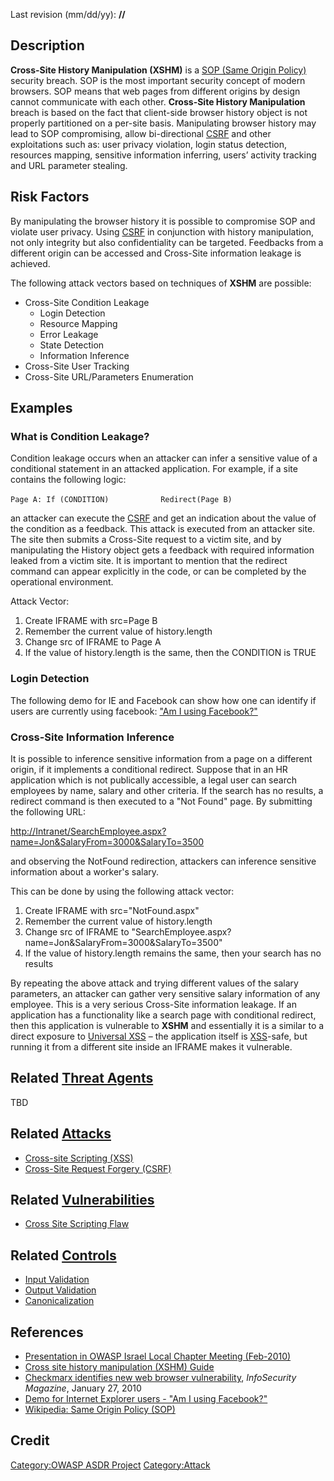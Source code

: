 

Last revision (mm/dd/yy): **//**

## Description

**Cross-Site History Manipulation (XSHM)** is a [SOP (Same Origin
Policy)](http://en.wikipedia.org/wiki/Same_origin_policy) security
breach. SOP is the most important security concept of modern browsers.
SOP means that web pages from different origins by design cannot
communicate with each other. **Cross-Site History Manipulation** breach
is based on the fact that client-side browser history object is not
properly partitioned on a per-site basis. Manipulating browser history
may lead to SOP compromising, allow bi-directional
[CSRF](Cross-Site_Request_Forgery_\(CSRF\) "wikilink") and other
exploitations such as: user privacy violation, login status detection,
resources mapping, sensitive information inferring, users’ activity
tracking and URL parameter stealing.

## Risk Factors

By manipulating the browser history it is possible to compromise SOP and
violate user privacy. Using
[CSRF](Cross-Site_Request_Forgery_\(CSRF\) "wikilink") in conjunction
with history manipulation, not only integrity but also confidentiality
can be targeted. Feedbacks from a different origin can be accessed and
Cross-Site information leakage is achieved.

The following attack vectors based on techniques of **XSHM** are
possible:

  - Cross-Site Condition Leakage
      - Login Detection
      - Resource Mapping
      - Error Leakage
      - State Detection
      - Information Inference
  - Cross-Site User Tracking
  - Cross-Site URL/Parameters Enumeration

## Examples

### What is Condition Leakage?

Condition leakage occurs when an attacker can infer a sensitive value of
a conditional statement in an attacked application. For example, if a
site contains the following logic:

`Page A: If (CONDITION)`
`           Redirect(Page B)`

an attacker can execute the
[CSRF](Cross-Site_Request_Forgery_\(CSRF\) "wikilink") and get an
indication about the value of the condition as a feedback. This attack
is executed from an attacker site. The site then submits a Cross-Site
request to a victim site, and by manipulating the History object gets a
feedback with required information leaked from a victim site. It is
important to mention that the redirect command can appear explicitly in
the code, or can be completed by the operational environment.

Attack Vector:

1.  Create IFRAME with src=Page B
2.  Remember the current value of history.length
3.  Change src of IFRAME to Page A
4.  If the value of history.length is the same, then the CONDITION is
    TRUE

### Login Detection

The following demo for IE and Facebook can show how one can identify if
users are currently using facebook: ["Am I using
Facebook?"](http://www.checkmarx.com/Demo/XSHM.aspx)

### Cross-Site Information Inference

It is possible to inference sensitive information from a page on a
different origin, if it implements a conditional redirect. Suppose that
in an HR application which is not publically accessible, a legal user
can search employees by name, salary and other criteria. If the search
has no results, a redirect command is then executed to a "Not Found"
page. By submitting the following URL:

<http://Intranet/SearchEmployee.aspx?name=Jon&SalaryFrom=3000&SalaryTo=3500>

and observing the NotFound redirection, attackers can inference
sensitive information about a worker's salary.

This can be done by using the following attack vector:

1.  Create IFRAME with src="NotFound.aspx"
2.  Remember the current value of history.length
3.  Change src of IFRAME to
    "SearchEmployee.aspx?name=Jon\&SalaryFrom=3000\&SalaryTo=3500"
4.  If the value of history.length remains the same, then your search
    has no results

By repeating the above attack and trying different values of the salary
parameters, an attacker can gather very sensitive salary information of
any employee. This is a very serious Cross-Site information leakage. If
an application has a functionality like a search page with conditional
redirect, then this application is vulnerable to **XSHM** and
essentially it is a similar to a direct exposure to [Universal
XSS](media:OWASP_IL_The_Universal_XSS_PDF_Vulnerability.pdf "wikilink")
– the application itself is
[XSS](Cross-site_Scripting_\(XSS\) "wikilink")-safe, but running it from
a different site inside an IFRAME makes it vulnerable.

## Related [Threat Agents](Threat_Agents "wikilink")

TBD

## Related [Attacks](Attacks "wikilink")

  - [Cross-site Scripting
    (XSS)](Cross-site_Scripting_\(XSS\) "wikilink")
  - [Cross-Site Request Forgery
    (CSRF)](Cross-Site_Request_Forgery_\(CSRF\) "wikilink")

## Related [Vulnerabilities](Vulnerabilities "wikilink")

  - [Cross Site Scripting Flaw](Cross_Site_Scripting_Flaw "wikilink")

## Related [Controls](Controls "wikilink")

  - [Input Validation](Input_Validation "wikilink")
  - [Output Validation](Output_Validation "wikilink")
  - [Canonicalization](Canonicalization "wikilink")

## References

  - [Presentation in OWASP Israel Local Chapter Meeting
    (Feb-2010)](OWASP_Israel_2010_02#19:10_-_19:40.C2.A0:_XSHM_-_Cross_Site_History_Manipulation "wikilink")
  - [Cross site history manipulation (XSHM)
    Guide](https://www.checkmarx.com/wp-content/uploads/2012/07/XSHM-Cross-site-history-manipulation.pdf)
  - [Checkmarx identifies new web browser
    vulnerability](http://www.infosecurity-magazine.com/view/6828/checkmarx-identifies-new-web-browser-vulnerability/),
    *InfoSecurity Magazine*, January 27, 2010
  - [Demo for Internet Explorer users - "Am I using
    Facebook?"](http://www.checkmarx.com/Demo/XSHM.aspx)
  - [Wikipedia: Same Origin Policy
    (SOP)](http://en.wikipedia.org/wiki/Same_origin_policy)

## Credit

[Category:OWASP ASDR Project](Category:OWASP_ASDR_Project "wikilink")
[Category:Attack](Category:Attack "wikilink")